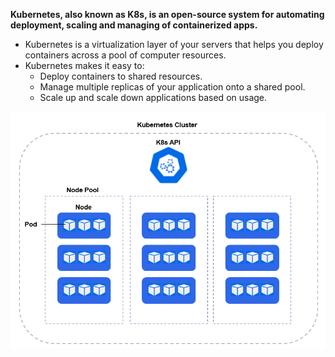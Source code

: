 **Kubernetes, also known as K8s, is an open-source system for automating deployment, scaling and managing of  containerized apps.**


- Kubernetes is a virtualization layer of your servers that helps you deploy containers across a pool of computer resources.
- Kubernetes makes it easy to:
    - Deploy containers to shared resources.
    - Manage multiple replicas of your application onto a shared pool.
    - Scale up and scale down applications based on usage.

![img.png](./images/img1.png)